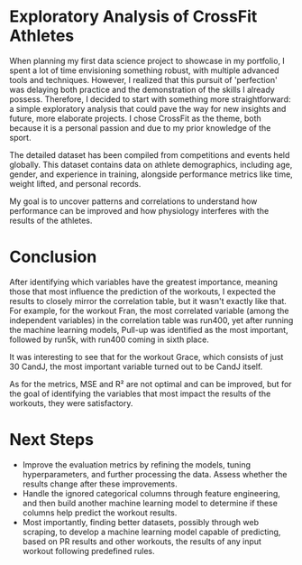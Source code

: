 # Exploratory Analysis of CrossFit Athletes

When planning my first data science project to showcase in my portfolio, I spent a lot of time envisioning something robust, with multiple advanced tools and techniques. However, I realized that this pursuit of 'perfection' was delaying both practice and the demonstration of the skills I already possess. Therefore, I decided to start with something more straightforward: a simple exploratory analysis that could pave the way for new insights and future, more elaborate projects. I chose CrossFit as the theme, both because it is a personal passion and due to my prior knowledge of the sport.

The detailed dataset has been compiled from competitions and events held globally. This dataset contains data on athlete demographics, including age, gender, and experience in training, alongside performance metrics like time, weight lifted, and personal records.

My goal is to uncover patterns and correlations to understand how performance can be improved and how physiology interferes with the results of the athletes.

# Conclusion

After identifying which variables have the greatest importance, meaning those that most influence the prediction of the workouts, I expected the results to closely mirror the correlation table, but it wasn't exactly like that. For example, for the workout Fran, the most correlated variable (among the independent variables) in the correlation table was run400, yet after running the machine learning models, Pull-up was identified as the most important, followed by run5k, with run400 coming in sixth place.

It was interesting to see that for the workout Grace, which consists of just 30 CandJ, the most important variable turned out to be CandJ itself.

As for the metrics, MSE and R² are not optimal and can be improved, but for the goal of identifying the variables that most impact the results of the workouts, they were satisfactory.

# Next Steps

* Improve the evaluation metrics by refining the models, tuning hyperparameters, and further processing the data. Assess whether the results change after these improvements.
* Handle the ignored categorical columns through feature engineering, and then build another machine learning model to determine if these columns help predict the workout results.
* Most importantly, finding better datasets, possibly through web scraping, to develop a machine learning model capable of predicting, based on PR results and other workouts, the results of any input workout following predefined rules.

